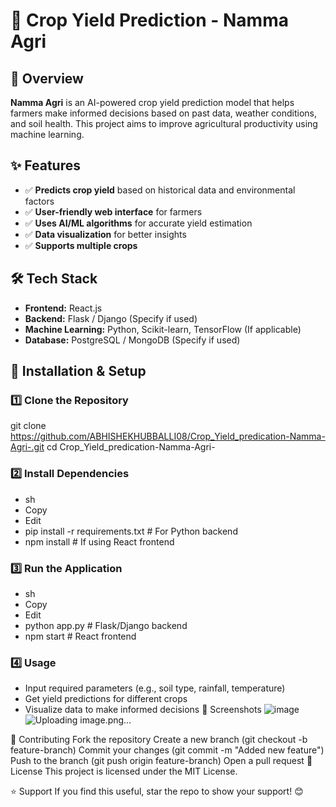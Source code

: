 # 🌾 Crop Yield Prediction - Namma Agri

## 🚀 Overview
**Namma Agri** is an AI-powered crop yield prediction model that helps farmers make informed decisions based on past data, weather conditions, and soil health. This project aims to improve agricultural productivity using machine learning.

## ✨ Features
- ✅ **Predicts crop yield** based on historical data and environmental factors  
- ✅ **User-friendly web interface** for farmers  
- ✅ **Uses AI/ML algorithms** for accurate yield estimation  
- ✅ **Data visualization** for better insights  
- ✅ **Supports multiple crops**  

## 🛠 Tech Stack
- **Frontend:** React.js  
- **Backend:** Flask / Django (Specify if used)  
- **Machine Learning:** Python, Scikit-learn, TensorFlow (If applicable)  
- **Database:** PostgreSQL / MongoDB (Specify if used)  

## 📌 Installation & Setup

### 1️⃣ Clone the Repository

git clone https://github.com/ABHISHEKHUBBALLI08/Crop_Yield_predication-Namma-Agri-.git
cd Crop_Yield_predication-Namma-Agri-


### 2️⃣ Install Dependencies

- sh
- Copy
- Edit
- pip install -r requirements.txt   # For Python backend
- npm install                        # If using React frontend


### 3️⃣ Run the Application

- sh
- Copy
- Edit
- python app.py    # Flask/Django backend
- npm start        # React frontend


### 4️⃣ Usage
- Input required parameters (e.g., soil type, rainfall, temperature)
- Get yield predictions for different crops
- Visualize data to make informed decisions
📸 Screenshots
![image](https://github.com/user-attachments/assets/df72f549-e553-4eb5-b7c1-5dc61a90618e)
![Uploading image.png…]()



📢 Contributing
Fork the repository
Create a new branch (git checkout -b feature-branch)
Commit your changes (git commit -m "Added new feature")
Push to the branch (git push origin feature-branch)
Open a pull request
📜 License
This project is licensed under the MIT License.

⭐ Support
If you find this useful, star the repo to show your support! 😊
